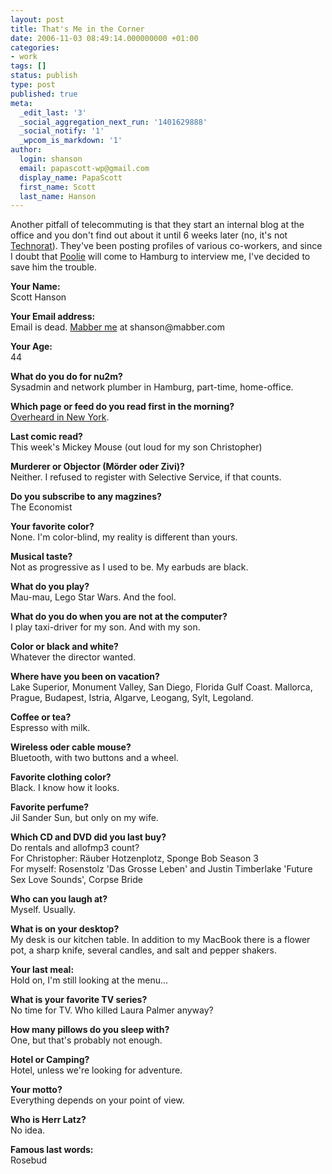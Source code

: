 ```yaml
---
layout: post
title: That's Me in the Corner
date: 2006-11-03 08:49:14.000000000 +01:00
categories:
- work
tags: []
status: publish
type: post
published: true
meta:
  _edit_last: '3'
  _social_aggregation_next_run: '1401629888'
  _social_notify: '1'
  _wpcom_is_markdown: '1'
author:
  login: shanson
  email: papascott-wp@gmail.com
  display_name: PapaScott
  first_name: Scott
  last_name: Hanson
---
```

<p>Another pitfall of telecommuting is that they start an internal blog at the office and you don't find out about it until 6 weeks later (no, it's not <a href="http://www.technorat.de/">Technorat</a>). They've been posting profiles of various co-workers, and since I doubt that <a href="http://poolie.kulando.de/">Poolie</a> will come to Hamburg to interview me, I've decided to save him the trouble.</p>
<p><strong>Your Name:</strong><br />
Scott Hanson</p>
<p><strong>Your Email address:</strong><br />
Email is dead. <a href="http://mabber.com/">Mabber me</a> at shanson@mabber.com</p>
<p><strong>Your Age:</strong><br />
44</p>
<p><strong>What do you do for nu2m?</strong><br />
Sysadmin and network plumber in Hamburg, part-time, home-office.</p>
<p><strong>Which page or feed do you read first in the morning?</strong><br />
<a href="http://www.overheardinnewyork.com/">Overheard in New York</a>.</p>
<p><strong>Last comic read?</strong><br />
This week's Mickey Mouse (out loud for my son Christopher)</p>
<p><strong>Murderer or Objector (Mörder oder Zivi)?</strong><br />
Neither. I refused to register with Selective Service, if that counts.</p>
<p><strong>Do you subscribe to any magzines?</strong><br />
The Economist</p>
<p><strong>Your favorite color?</strong><br />
None. I'm color-blind, my reality is different than yours.</p>
<p><strong>Musical taste?</strong><br />
Not as progressive as I used to be. My earbuds are black.</p>
<p><strong>What do you play?</strong><br />
Mau-mau, Lego Star Wars. And the fool.</p>
<p><strong>What do you do when you are not at the computer?</strong><br />
I play taxi-driver for my son. And with my son.</p>
<p><strong>Color or black and white?</strong><br />
Whatever the director wanted.</p>
<p><strong>Where have you been on vacation?</strong><br />
Lake Superior, Monument Valley, San Diego, Florida Gulf Coast. Mallorca, Prague, Budapest, Istria, Algarve, Leogang, Sylt, Legoland.</p>
<p><strong>Coffee or tea?</strong><br />
Espresso with milk.</p>
<p><strong>Wireless oder cable mouse?</strong><br />
Bluetooth, with two buttons and a wheel.</p>
<p><strong>Favorite clothing color?</strong><br />
Black. I know how it looks.</p>
<p><strong>Favorite perfume?</strong><br />
Jil Sander Sun, but only on my wife.</p>
<p><strong>Which CD and DVD did you last buy?</strong><br />
Do rentals and allofmp3 count?<br />
For Christopher: Räuber Hotzenplotz, Sponge Bob Season 3<br />
For myself: Rosenstolz 'Das Grosse Leben' and Justin Timberlake 'Future Sex Love Sounds', Corpse Bride</p>
<p><strong>Who can you laugh at?</strong><br />
Myself. Usually.</p>
<p><strong>What is on your desktop?</strong><br />
My desk is our kitchen table. In addition to my MacBook there is a flower pot, a sharp knife, several candles, and salt and pepper shakers.</p>
<p><strong>Your last meal:</strong><br />
Hold on, I'm still looking at the menu...</p>
<p><strong>What is your favorite TV series?</strong><br />
No time for TV. Who killed Laura Palmer anyway?</p>
<p><strong>How many pillows do you sleep with?</strong><br />
One, but that's probably not enough.</p>
<p><strong>Hotel or Camping?</strong><br />
Hotel, unless we're looking for adventure.</p>
<p><strong>Your motto?</strong><br />
Everything depends on your point of view.</p>
<p><strong>Who is Herr Latz?</strong><br />
No idea.</p>
<p><strong>Famous last words:</strong><br />
Rosebud</p>
